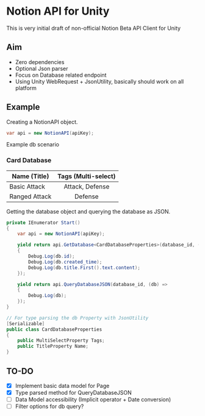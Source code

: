 # Notion API for Unity

This is very initial draft of non-official Notion Beta API Client for Unity

## Aim

- Zero dependencies
- Optional Json parser
- Focus on Database related endpoint
- Using Unity WebRequest + JsonUtility, basically should work on all platform 

## Example

Creating a NotionAPI object.

```csharp
var api = new NotionAPI(apiKey);
```

Example db scenario

### Card Database

| Name (Title)  | Tags (Multi-select) |
| ------------- | :-----------------: |
| Basic Attack  |   Attack, Defense   |
| Ranged Attack |       Defense       |

Getting the database object and querying the database as JSON.

```csharp
private IEnumerator Start()
{
    var api = new NotionAPI(apiKey);

    yield return api.GetDatabase<CardDatabaseProperties>(database_id, (db) =>
    {
        Debug.Log(db.id);
        Debug.Log(db.created_time);
        Debug.Log(db.title.First().text.content);
    });

    yield return api.QueryDatabaseJSON(database_id, (db) =>
    {
        Debug.Log(db);
    });
}

// For type parsing the db Property with JsonUtility
[Serializable]
public class CardDatabaseProperties
{
    public MultiSelectProperty Tags;
    public TitleProperty Name;
}
```

## TO-DO

- [x] Implement basic data model for Page
- [x] Type parsed method for QueryDatabaseJSON
- [ ] Data Model accessibility (Implicit operator + Date conversion)
- [ ] Filter options for db query?